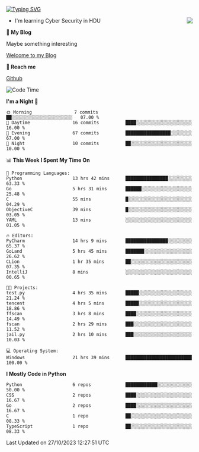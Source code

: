 [![Typing SVG](https://readme-typing-svg.herokuapp.com?font=Fira+Code&pause=1000&random=false&width=450&height=60&lines=Hello+%F0%9F%91%8B%F0%9F%8F%BB;I'm+JBNRZ)](https://git.io/typing-svg)

<a href="#">
  <img align="right" src="https://github-readme-stats.vercel.app/api?username=JBNRZ&show_icons=true&bg_color=15,f2f7fd,E0EAFC" />
</a>

- I'm learning Cyber Security in HDU

 **🌱 My Blog**

Maybe something interesting

[Welcome to my Blog](https://jbnrz.com.cn/)

 **💬 Reach me** 

[Github](https://github.com/JBNRZ)


<!--START_SECTION:waka-->
![Code Time](http://img.shields.io/badge/Code%20Time-55%20hrs%2024%20mins-blue)

**I'm a Night 🦉** 

```text
🌞 Morning                7 commits           ██░░░░░░░░░░░░░░░░░░░░░░░   07.00 % 
🌆 Daytime                16 commits          ████░░░░░░░░░░░░░░░░░░░░░   16.00 % 
🌃 Evening                67 commits          █████████████████░░░░░░░░   67.00 % 
🌙 Night                  10 commits          ██░░░░░░░░░░░░░░░░░░░░░░░   10.00 % 
```


📊 **This Week I Spent My Time On** 

```text
💬 Programming Languages: 
Python                   13 hrs 42 mins      ████████████████░░░░░░░░░   63.33 % 
Go                       5 hrs 31 mins       ██████░░░░░░░░░░░░░░░░░░░   25.48 % 
C                        55 mins             █░░░░░░░░░░░░░░░░░░░░░░░░   04.29 % 
ObjectiveC               39 mins             █░░░░░░░░░░░░░░░░░░░░░░░░   03.05 % 
YAML                     13 mins             ░░░░░░░░░░░░░░░░░░░░░░░░░   01.05 % 

🔥 Editors: 
PyCharm                  14 hrs 9 mins       ████████████████░░░░░░░░░   65.37 % 
GoLand                   5 hrs 45 mins       ███████░░░░░░░░░░░░░░░░░░   26.62 % 
CLion                    1 hr 35 mins        ██░░░░░░░░░░░░░░░░░░░░░░░   07.35 % 
IntelliJ                 8 mins              ░░░░░░░░░░░░░░░░░░░░░░░░░   00.65 % 

🐱‍💻 Projects: 
test.py                  4 hrs 35 mins       █████░░░░░░░░░░░░░░░░░░░░   21.24 % 
tencent                  4 hrs 5 mins        █████░░░░░░░░░░░░░░░░░░░░   18.86 % 
ffscan                   3 hrs 8 mins        ████░░░░░░░░░░░░░░░░░░░░░   14.49 % 
fscan                    2 hrs 29 mins       ███░░░░░░░░░░░░░░░░░░░░░░   11.52 % 
jail.py                  2 hrs 10 mins       ███░░░░░░░░░░░░░░░░░░░░░░   10.03 % 

💻 Operating System: 
Windows                  21 hrs 39 mins      █████████████████████████   100.00 % 
```

**I Mostly Code in Python** 

```text
Python                   6 repos             ████████████░░░░░░░░░░░░░   50.00 % 
CSS                      2 repos             ████░░░░░░░░░░░░░░░░░░░░░   16.67 % 
Go                       2 repos             ████░░░░░░░░░░░░░░░░░░░░░   16.67 % 
C                        1 repo              ██░░░░░░░░░░░░░░░░░░░░░░░   08.33 % 
TypeScript               1 repo              ██░░░░░░░░░░░░░░░░░░░░░░░   08.33 % 
```




 Last Updated on 27/10/2023 12:27:51 UTC
<!--END_SECTION:waka-->

